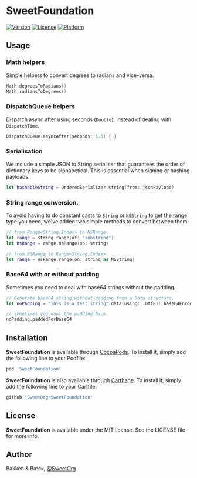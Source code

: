 # SweetFoundation

[![Version](https://img.shields.io/cocoapods/v/SweetFoundation.svg?style=flat)](https://cocoapods.org/pods/SweetFoundation)
[![License](https://img.shields.io/cocoapods/l/SweetFoundation.svg?style=flat)](https://cocoapods.org/pods/SweetFoundation)
[![Platform](https://img.shields.io/cocoapods/p/SweetFoundation.svg?style=flat)](https://cocoapods.org/pods/SweetFoundation)

## Usage
### Math helpers
Simple helpers to convert degrees to radians and vice-versa.

```swift
Math.degreesToRadians()
Math.radiansToDegrees()
```
### DispatchQueue helpers
Dispatch async after using seconds (`Double`), instead of dealing with `DispatchTime`.

```swift
DispatchQueue.asyncAfter(seconds: 1.5) { }
```
### Serialisation
We include a simple JSON to String serialiser that guarantees the order of dictionary keys to be alphabetical. This is essential when signing or hashing payloads.

```swift
let hashableString = OrderedSerializer.string(from: jsonPayload)
```

### String range conversion.
To avoid having to do constant casts to `String` or `NSString` to get the range type you need, we've added two simple methods to convert between them:

```swift
// from Range<String.Index> to NSRange
let range = string.range(of: "substring")
let nsRange = range.nsRange(on: string)

// from NSRange to Range<String.Index>
let range = nsRange.range(on: string as NSString)
```

### Base64 with or without padding
Sometimes you need to deal with base64 strings without the padding.

```swift
// Generate base64 string without padding from a Data structure.
let noPadding = "This is a test string".data(using: .utf8)!.base64EncodedStringWithoutPadding()

// sometimes you want the padding back.
noPadding.paddedForBase64
```

## Installation

**SweetFoundation** is available through [CocoaPods](http://cocoapods.org). To install
it, simply add the following line to your Podfile:

```ruby
pod 'SweetFoundation'
```

**SweetFoundation** is also available through [Carthage](https://github.com/Carthage/Carthage). To install
it, simply add the following line to your Cartfile:

```ruby
github "SweetOrg/SweetFoundation"
```

## License

**SweetFoundation** is available under the MIT license. See the LICENSE file for more info.

## Author

Bakken & Bæck, [@SweetOrg](https://twitter.com/SweetOrg)
